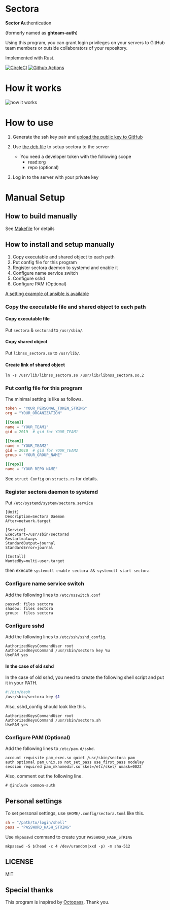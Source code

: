 # Sectora

**Sector A**uthentication

(formerly named as **ghteam-auth**)

Using this program, you can grant login privileges on your servers to GitHub team members or outside collaborators of your repository.

Implemented with Rust.

[![CircleCI](https://circleci.com/gh/yasuyuky/sectora.svg?style=svg)](https://circleci.com/gh/yasuyuky/sectora)
[![Github Actions](https://github.com/yasuyuky/sectora/workflows/ci/badge.svg)](https://github.com/yasuyuky/sectora/actions)

# How it works

![how it works](how-it-works.svg)

# How to use

1. Generate the ssh key pair and [upload the public key to GitHub](https://help.github.com/en/github/authenticating-to-github/adding-a-new-ssh-key-to-your-github-account)

2. Use [the deb file](https://github.com/yasuyuky/sectora/releases) to setup sectora to the server

   - You need a developer token with the following scope
     - read:org
     - repo (optional)

3. Log in to the server with your private key

# Manual Setup

## How to build manually

See [Makefile](https://github.com/yasuyuky/sectora/blob/main/Makefile) for details

## How to install and setup manually

1. Copy executable and shared object to each path
2. Put config file for this program
3. Register sectora daemon to systemd and enable it
4. Configure name service switch
5. Configure sshd
6. Configure PAM (Optional)

[A setting example of ansible is available](https://github.com/yasuyuky/sectora/blob/main/ansible/)

### Copy the executable file and shared object to each path

#### Copy executable file

Put `sectora` & `sectorad` to `/usr/sbin/`.

#### Copy shared object

Put `libnss_sectora.so` to `/usr/lib/`.

#### Create link of shared object

`ln -s /usr/lib/libnss_sectora.so /usr/lib/libnss_sectora.so.2`

### Put config file for this program

The minimal setting is like as follows.

```toml
token = "YOUR_PERSONAL_TOKEN_STRING"
org = "YOUR_ORGANIZATION"

[[team]]
name = "YOUR_TEAM1"
gid = 2019  # gid for YOUR_TEAM1

[[team]]
name = "YOUR_TEAM2"
gid = 2020  # gid for YOUR_TEAM2
group = "YOUR_GROUP_NAME"

[[repo]]
name = "YOUR_REPO_NAME"
```

See `struct Config` on `structs.rs` for details.

### Register sectora daemon to systemd

Put `/etc/systemd/system/sectora.service`

```
[Unit]
Description=Sectora Daemon
After=network.target

[Service]
ExecStart=/usr/sbin/sectorad
Restart=always
StandardOutput=journal
StandardError=journal

[Install]
WantedBy=multi-user.target
```

then execute `systemctl enable sectora && systemctl start sectora`

### Configure name service switch

Add the following lines to `/etc/nsswitch.conf`

```
passwd: files sectora
shadow: files sectora
group:  files sectora
```

### Configure sshd

Add the following lines to `/etc/ssh/sshd_config`.

```
AuthorizedKeysCommandUser root
AuthorizedKeysCommand /usr/sbin/sectora key %u
UsePAM yes
```

#### In the case of old sshd

In the case of old sshd, you need to create the following shell script and put it in your PATH.

```sectora.sh
#!/bin/bash
/usr/sbin/sectora key $1
```

Also, sshd_config should look like this.

```
AuthorizedKeysCommandUser root
AuthorizedKeysCommand /usr/sbin/sectora.sh
UsePAM yes
```

### Configure PAM (Optional)

Add the following lines to `/etc/pam.d/sshd`.

```
account requisite pam_exec.so quiet /usr/sbin/sectora pam
auth optional pam_unix.so not_set_pass use_first_pass nodelay
session required pam_mkhomedir.so skel=/etc/skel/ umask=0022
```

Also, comment out the following line.

```
# @include common-auth
```

## Personal settings

To set personal settings, use `$HOME/.config/sectora.toml` like this.

```toml
sh = "/path/to/login/shell"
pass = "PASSWORD_HASH_STRING"
```

Use `mkpasswd` command to create your `PASSWORD_HASH_STRING`

```
mkpasswd -S $(head -c 4 /dev/urandom|xxd -p) -m sha-512
```

## LICENSE

MIT

## Special thanks

This program is inspired by [Octopass](https://github.com/linyows/octopass).
Thank you.
